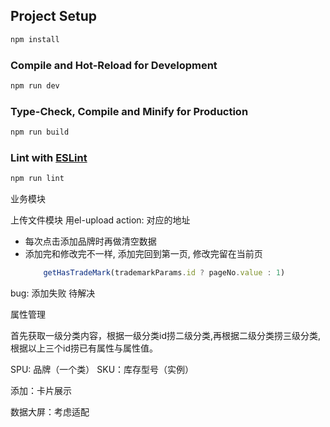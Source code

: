 ## Project Setup

```sh
npm install
```

### Compile and Hot-Reload for Development

```sh
npm run dev
```

### Type-Check, Compile and Minify for Production

```sh
npm run build
```

### Lint with [ESLint](https://eslint.org/)

```sh
npm run lint
```

业务模块

上传文件模块
用el-upload
action: 对应的地址

- 每次点击添加品牌时再做清空数据
- 添加完和修改完不一样, 添加完回到第一页, 修改完留在当前页
    ```typescript
        getHasTradeMark(trademarkParams.id ? pageNo.value : 1)
    ```

bug: 添加失败 待解决


属性管理

首先获取一级分类内容，根据一级分类id捞二级分类,再根据二级分类捞三级分类, 根据以上三个id捞已有属性与属性值。


SPU: 品牌（一个类） SKU：库存型号（实例）

添加：卡片展示

数据大屏：考虑适配

